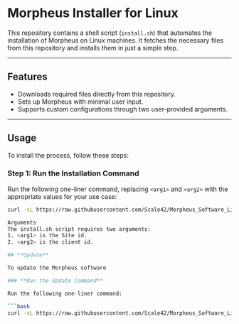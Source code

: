 # **Morpheus Installer for Linux**

This repository contains a shell script (`install.sh`) that automates the installation of Morpheus on Linux machines. It fetches the necessary files from this repository and installs them in just a simple step.

---

## **Features**
- Downloads required files directly from this repository.
- Sets up Morpheus with minimal user input.
- Supports custom configurations through two user-provided arguments.

---

## **Usage**

To install the process, follow these steps:

### **Step 1: Run the Installation Command**

Run the following one-liner command, replacing `<arg1>` and `<arg2>` with the appropriate values for your use case:

```bash
curl -sL https://raw.githubusercontent.com/Scale42/Morpheus_Software_Linux/refs/heads/main/install.sh | bash -s <arg1> <arg2>

Arguments
The install.sh script requires two arguments:
1. <arg1> is the Site id.
2. <arg2> is the client id.

## **Update**

To update the Morpheus software

### **Run the Update Command**

Run the following one-liner command:

```bash
curl -sL https://raw.githubusercontent.com/Scale42/Morpheus_Software_Linux/main/update.sh | bash
